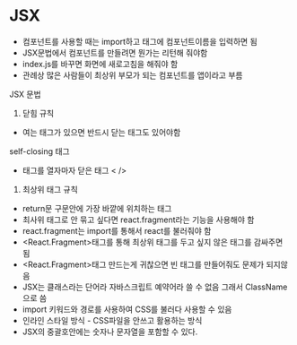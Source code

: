 # JSX

- 컴포넌트를 사용할 때는 import하고 태그에 컴포넌트이름을 입력하면 됨
- JSX문법에서 컴포넌트를 만들려면 뭔가는 리턴해 줘야함
- index.js를 바꾸면 화면에 새로고침을 해줘야 함
- 관례상 많은 사람들이 최상위 부모가 되는 컴포넌트를 앱이라고 부름

JSX 문법

1. 닫힘 규칙 
- 여는 태그가 있으면 반드시 닫는 태그도 있어야함

self-closing 태그

- 태그를 열자마자 닫은 태그 < />
1. 최상위 태그 규칙 
- return문 구문안에 가장 바깥에 위치하는 태그
- 최사위 태그로 안 묶고 싶다면 react.fragment라는 기능을 사용해야 함
- react.fragment는 import를 통해서 react를 불러줘야 함
- <React.Fragment>태그를 통해 최상위 태그를 두고 싶지 않은 태그를 감싸주면 됨
- <React.Fragment>태그 만드는게 귀찮으면 빈 태그를 만들어줘도 문제가 되지않음
- JSX는 클래스라는 단어라 자바스크립트 예약어라 쓸 수 없음 그래서 ClassName으로 씀
- import 키워드와 경로를 사용하여 CSS를 불러다 사용할 수 있음
- 인라인 스타일 방식 - CSS파일을 안쓰고 활용하는 방식
- JSX의 중괄호안에는 숫자나 문자열을 포함할 수 있다.